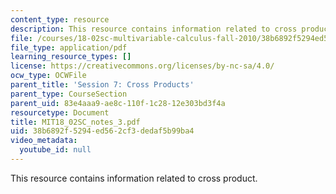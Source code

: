 ```yaml
---
content_type: resource
description: This resource contains information related to cross product.
file: /courses/18-02sc-multivariable-calculus-fall-2010/38b6892f5294ed562cf3dedaf5b99ba4_MIT18_02SC_notes_3.pdf
file_type: application/pdf
learning_resource_types: []
license: https://creativecommons.org/licenses/by-nc-sa/4.0/
ocw_type: OCWFile
parent_title: 'Session 7: Cross Products'
parent_type: CourseSection
parent_uid: 83e4aaa9-ae8c-110f-1c28-12e303bd3f4a
resourcetype: Document
title: MIT18_02SC_notes_3.pdf
uid: 38b6892f-5294-ed56-2cf3-dedaf5b99ba4
video_metadata:
  youtube_id: null
---
```

This resource contains information related to cross product.